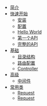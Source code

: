<!-- docs/_sidebar.md -->

* [简介](home.md)
* [快速开始]()
    * [安装](start/install.md "安装 Coder PHP Framework")
    * [配置](start/config.md "配置 Coder PHP Framework")
    * [Hello World](start/hello.md "Hello world！")
    * [第一个API](start/api.md "编写自己第一个API！")
    * [完整的API](start/fullapi.md "编写一个完整的API！")
* [基础]()
    * [目录结构](basic/directory.md "目录结构")
    * [路由配置](basic/route.md "路由配置")
    * [Controller](basic/controller.md "控制器")
* [高级]()
    * [中间件](advanced/middleware.md "中间件")
* [常用类]()
    * [Request](class/request.md "请求类")
    * [Request](class/response.md "响应类")